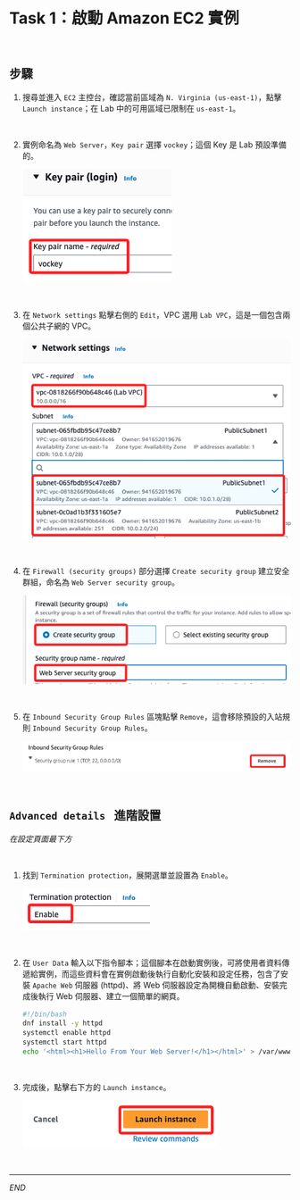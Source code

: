 #  Task 1：啟動 Amazon EC2 實例

<br>

## 步驟

1. 搜尋並進入 `EC2` 主控台，確認當前區域為 `N. Virginia (us-east-1)`，點擊 `Launch instance`；在 Lab 中的可用區域已限制在 `us-east-1`。

<br>

2. 實例命名為 `Web Server`，`Key pair` 選擇 `vockey`；這個 Key 是 Lab 預設準備的。

    ![](images/img_29.png)

<br>

3. 在 `Network settings` 點擊右側的 `Edit`，VPC 選用 `Lab VPC`，這是一個包含兩個公共子網的 VPC。

    ![](images/img_01.png)

<br>

4. 在 `Firewall (security groups)` 部分選擇 `Create security group` 建立安全群組，命名為 `Web Server security group`。

    ![](images/img_02.png)

<br>

5. 在 `Inbound Security Group Rules` 區塊點擊 `Remove`，這會移除預設的入站規則 `Inbound Security Group Rules`。

    ![](images/img_03.png)

<br>

## `Advanced details ` 進階設置

_在設定頁面最下方_

<br>

1. 找到 `Termination protection`，展開選單並設置為 `Enable`。

    ![](images/img_04.png)

<br>

2. 在 `User Data` 輸入以下指令腳本；這個腳本在啟動實例後，可將使用者資料傳遞給實例，而這些資料會在實例啟動後執行自動化安裝和設定任務，包含了安裝 `Apache Web` 伺服器 (httpd)、將 Web 伺服器設定為開機自動啟動、安裝完成後執行 Web 伺服器、建立一個簡單的網頁。

    ```bash
    #!/bin/bash
    dnf install -y httpd
    systemctl enable httpd
    systemctl start httpd
    echo '<html><h1>Hello From Your Web Server!</h1></html>' > /var/www/html/index.html
    ```

<br>

3. 完成後，點擊右下方的 `Launch instance`。

    ![](images/img_05.png)

<br>

___

_END_